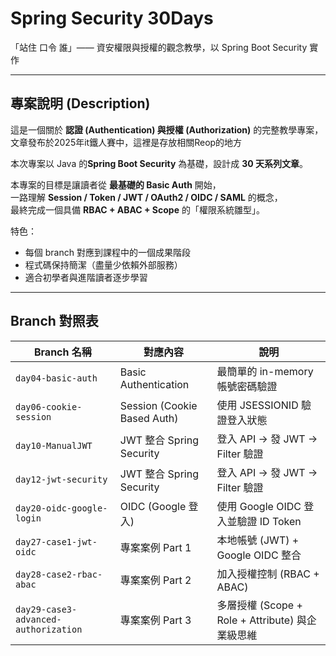 # Spring Security 30Days

「站住 口令 誰」—— 資安權限與授權的觀念教學，以 Spring Boot Security 實作

---

## 專案說明 (Description)

這是一個關於 **認證 (Authentication) 與授權 (Authorization)** 的完整教學專案，文章發布於2025年it鐵人賽中，這裡是存放相關Reop的地方

本次專案以 Java 的**Spring Boot Security** 為基礎，設計成 **30 天系列文章**。  

本專案的目標是讓讀者從 **最基礎的 Basic Auth** 開始，  
一路理解 **Session / Token / JWT / OAuth2 / OIDC / SAML** 的概念，  
最終完成一個具備 **RBAC + ABAC + Scope** 的「權限系統雛型」。  

特色：
- 每個 branch 對應到課程中的一個成果階段  
- 程式碼保持簡潔（盡量少依賴外部服務）  
- 適合初學者與進階讀者逐步學習  

---

##  Branch 對照表

| Branch 名稱 | 對應內容 | 說明 |
|-------------|----------|------|
| `day04-basic-auth` | Basic Authentication | 最簡單的 in-memory 帳號密碼驗證 |
| `day06-cookie-session` | Session (Cookie Based Auth) | 使用 JSESSIONID 驗證登入狀態 |
| `day10-ManualJWT` | JWT 整合 Spring Security | 登入 API → 發 JWT → Filter 驗證 |
| `day12-jwt-security` | JWT 整合 Spring Security | 登入 API → 發 JWT → Filter 驗證 |
| `day20-oidc-google-login` | OIDC (Google 登入) | 使用 Google OIDC 登入並驗證 ID Token |
| `day27-case1-jwt-oidc` | 專案案例 Part 1 | 本地帳號 (JWT) + Google OIDC 整合 |
| `day28-case2-rbac-abac` | 專案案例 Part 2 | 加入授權控制 (RBAC + ABAC) |
| `day29-case3-advanced-authorization` | 專案案例 Part 3 | 多層授權 (Scope + Role + Attribute) 與企業級思維 |
